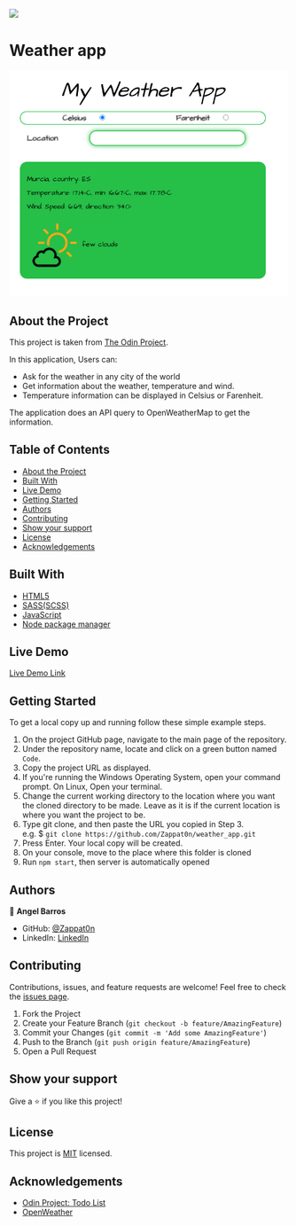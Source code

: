 ![](https://img.shields.io/badge/Microverse-blueviolet)
# Weather app
![Top Page Screenshot](./src/assets/icons/screenshot.png)


## About the Project

This project is taken from [The Odin Project](https://www.theodinproject.com/courses/javascript/lessons/weather-app).

In this application, Users can:
- Ask for the weather in any city of the world
- Get information about the weather, temperature and wind.
- Temperature information can be displayed in Celsius or Farenheit.

The application does an API query to OpenWeatherMap to get the information.

## Table of Contents

* [About the Project](#about-the-project)
* [Built With](#built-with)
* [Live Demo](#live-demo)
* [Getting Started](#getting-started)
* [Authors](#authors)
* [Contributing](#contributing)
* [Show your support](#show-your-support)
* [License](#license)
* [Acknowledgements](#acknowledgements)

## Built With

* [HTML5](https://en.wikipedia.org/wiki/HTML5)
* [SASS(SCSS)](https://sass-lang.com/)
* [JavaScript](https://en.wikipedia.org/wiki/JavaScript)
* [Node package manager](https://www.npmjs.com/)


## Live Demo

[Live Demo Link]()


## Getting Started

To get a local copy up and running follow these simple example steps.

1. On the project GitHub page, navigate to the main page of the repository.
2. Under the repository name, locate and click on a green button named `Code`.
3. Copy the project URL as displayed.
4. If you're running the Windows Operating System, open your command prompt. On Linux, Open your terminal.
5. Change the current working directory to the location where you want the cloned directory to be made. Leave as it is if the current location is where you want the project to be.
6. Type git clone, and then paste the URL you copied in Step 3. <br>
e.g. $ `git clone https://github.com/Zappat0n/weather_app.git`
7. Press Enter. Your local copy will be created.
8. On your console, move to the place where this folder is cloned
9. Run `npm start`, then server is automatically opened

## Authors

👤 **Angel Barros**

- GitHub: [@Zappat0n](https://github.com/Zappat0n)
- LinkedIn: [LinkedIn](https://www.linkedin.com/in/angel-barros/)

## Contributing

Contributions, issues, and feature requests are welcome!
Feel free to check the [issues page](../../issues).

1. Fork the Project
2. Create your Feature Branch (`git checkout -b feature/AmazingFeature`)
3. Commit your Changes (`git commit -m 'Add some AmazingFeature'`)
4. Push to the Branch (`git push origin feature/AmazingFeature`)
5. Open a Pull Request


## Show your support

Give a ⭐️ if you like this project!


## License

This project is [MIT](./LICENSE) licensed.


## Acknowledgements
* [Odin Project: Todo List](https://www.theodinproject.com/courses/javascript/lessons/todo-list)
* [OpenWeather](https://openweathermap.org/)
